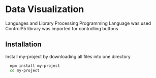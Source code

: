 
#  Data Visualization

Languages and Library
Processing Programming Language was used 
ControlP5 library was imported for controlling buttons 


## Installation

Install my-project by downloading all files into one directory  

```bash
  npm install my-project
  cd my-project
```
    